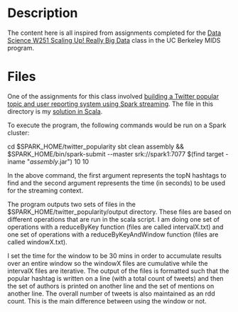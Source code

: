 # Description
The content here is all inspired from assignments completed for the [Data Science W251 Scaling Up! Really Big Data](https://www.ischool.berkeley.edu/courses/datasci/251) class in the UC Berkeley MIDS program.

# Files
One of the assignments for this class involved [building a Twitter popular topic and user reporting system using Spark streaming](https://github.com/MIDS-scaling-up/coursework/tree/master/week9/hw). The file in this directory is my [solution in Scala](https://github.com/hdanish/Data-Science/blob/master/Streaming%20Tweet%20Processing/twitter_popularity.scala).

To execute the program, the following commands would be run on a Spark cluster:

cd $SPARK_HOME/twitter_popularity
sbt clean assembly && $SPARK_HOME/bin/spark-submit --master srk://spark1:7077 $(find target -iname "*assembly*.jar") 10 10

In the above command, the first argument represents the topN hashtags to find and the second argument represents the time (in seconds) to be used for the streaming context.

The program outputs two sets of files in the $SPARK_HOME/twitter_popularity/output directory. These files are based on different operations that are run in the scala script. I am doing one set of operations with a reduceByKey function (files are called intervalX.txt) and one set of operations with a reduceByKeyAndWindow function (files are called windowX.txt).

I set the time for the window to be 30 mins in order to accumulate results over an entire window so the windowX files are cumulative while the intervalX files are iterative. The output of the files is formatted such that the popular hashtag is written on a line (with a total count of tweets) and then the set of authors is printed on another line and the set of mentions on another line. The overall number of tweets is also maintained as an rdd count. This is the main difference between using the window or not.
